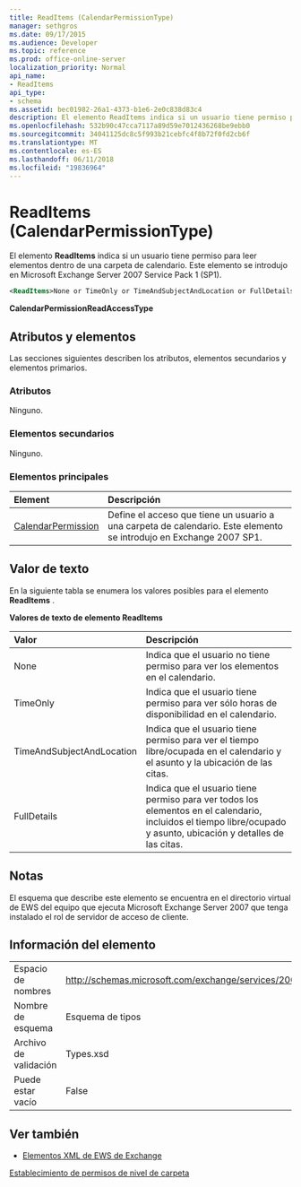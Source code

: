 ```yaml
---
title: ReadItems (CalendarPermissionType)
manager: sethgros
ms.date: 09/17/2015
ms.audience: Developer
ms.topic: reference
ms.prod: office-online-server
localization_priority: Normal
api_name:
- ReadItems
api_type:
- schema
ms.assetid: bec01982-26a1-4373-b1e6-2e0c838d83c4
description: El elemento ReadItems indica si un usuario tiene permiso para leer elementos dentro de una carpeta de calendario. Este elemento se introdujo en Microsoft Exchange Server 2007 Service Pack 1 (SP1).
ms.openlocfilehash: 532b90c47cca7117a89d59e7012436268be9ebb0
ms.sourcegitcommit: 34041125dc8c5f993b21cebfc4f8b72f0fd2cb6f
ms.translationtype: MT
ms.contentlocale: es-ES
ms.lasthandoff: 06/11/2018
ms.locfileid: "19836964"
---
```

# <a name="readitems-calendarpermissiontype"></a>ReadItems (CalendarPermissionType)

El elemento **ReadItems** indica si un usuario tiene permiso para leer elementos dentro de una carpeta de calendario. Este elemento se introdujo en Microsoft Exchange Server 2007 Service Pack 1 (SP1). 
  
```xml
<ReadItems>None or TimeOnly or TimeAndSubjectAndLocation or FullDetails</ReadItems>
```

 **CalendarPermissionReadAccessType**
## <a name="attributes-and-elements"></a>Atributos y elementos

Las secciones siguientes describen los atributos, elementos secundarios y elementos primarios.
  
### <a name="attributes"></a>Atributos

Ninguno.
  
### <a name="child-elements"></a>Elementos secundarios

Ninguno.
  
### <a name="parent-elements"></a>Elementos principales

|**Element**|**Descripción**|
|:-----|:-----|
|[CalendarPermission](calendarpermission.md) <br/> |Define el acceso que tiene un usuario a una carpeta de calendario. Este elemento se introdujo en Exchange 2007 SP1.  <br/> |
   
## <a name="text-value"></a>Valor de texto

En la siguiente tabla se enumera los valores posibles para el elemento **ReadItems** . 
  
**Valores de texto de elemento ReadItems**

|**Valor**|**Descripción**|
|:-----|:-----|
|None  <br/> |Indica que el usuario no tiene permiso para ver los elementos en el calendario.  <br/> |
|TimeOnly  <br/> |Indica que el usuario tiene permiso para ver sólo horas de disponibilidad en el calendario.  <br/> |
|TimeAndSubjectAndLocation  <br/> |Indica que el usuario tiene permiso para ver el tiempo libre/ocupada en el calendario y el asunto y la ubicación de las citas.  <br/> |
|FullDetails  <br/> |Indica que el usuario tiene permiso para ver todos los elementos en el calendario, incluidos el tiempo libre/ocupado y asunto, ubicación y detalles de las citas.  <br/> |
   
## <a name="remarks"></a>Notas

El esquema que describe este elemento se encuentra en el directorio virtual de EWS del equipo que ejecuta Microsoft Exchange Server 2007 que tenga instalado el rol de servidor de acceso de cliente.
  
## <a name="element-information"></a>Información del elemento

|||
|:-----|:-----|
|Espacio de nombres  <br/> |http://schemas.microsoft.com/exchange/services/2006/types  <br/> |
|Nombre de esquema  <br/> |Esquema de tipos  <br/> |
|Archivo de validación  <br/> |Types.xsd  <br/> |
|Puede estar vacío  <br/> |False  <br/> |
   
## <a name="see-also"></a>Ver también



- [Elementos XML de EWS de Exchange](ews-xml-elements-in-exchange.md)


[Establecimiento de permisos de nivel de carpeta](http://msdn.microsoft.com/library/c7530e86-5112-401c-b10a-9c054ae59f07%28Office.15%29.aspx)

